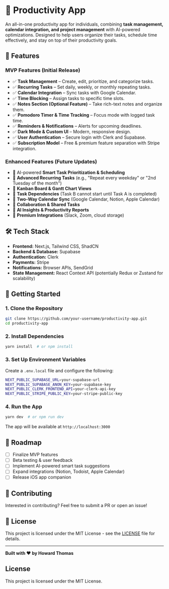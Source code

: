 # 🚀 Productivity App

An all-in-one productivity app for individuals, combining **task management, calendar integration, and project management** with AI-powered optimizations. Designed to help users organize their tasks, schedule time effectively, and stay on top of their productivity goals.

## 🌟 Features

### **MVP Features (Initial Release)**

- ✅ **Task Management** – Create, edit, prioritize, and categorize tasks.
- ✅ **Recurring Tasks** – Set daily, weekly, or monthly repeating tasks.
- ✅ **Calendar Integration** – Sync tasks with Google Calendar.
- ✅ **Time Blocking** – Assign tasks to specific time slots.
- ✅ **Notes Section (Optional Feature)** – Take rich-text notes and organize them.
- ✅ **Pomodoro Timer & Time Tracking** – Focus mode with logged task time.
- ✅ **Reminders & Notifications** – Alerts for upcoming deadlines.
- ✅ **Dark Mode & Custom UI** – Modern, responsive design.
- ✅ **User Authentication** – Secure login with Clerk and Supabase.
- ✅ **Subscription Model** – Free & premium feature separation with Stripe integration.

### **Enhanced Features (Future Updates)**

- 🚀 AI-powered **Smart Task Prioritization & Scheduling**
- 🚀 **Advanced Recurring Tasks** (e.g., "Repeat every weekday" or "2nd Tuesday of the month")
- 🚀 **Kanban Board & Gantt Chart Views**
- 🚀 **Task Dependencies** (Task B cannot start until Task A is completed)
- 🚀 **Two-Way Calendar Sync** (Google Calendar, Notion, Apple Calendar)
- 🚀 **Collaboration & Shared Tasks**
- 🚀 **AI Insights & Productivity Reports**
- 🚀 **Premium Integrations** (Slack, Zoom, cloud storage)

## 🛠 Tech Stack

- **Frontend:** Next.js, Tailwind CSS, ShadCN
- **Backend & Database:** Supabase
- **Authentication:** Clerk
- **Payments:** Stripe
- **Notifications:** Browser APIs, SendGrid
- **State Management:** React Context API (potentially Redux or Zustand for scalability)

## 🚀 Getting Started

### **1. Clone the Repository**

```sh
git clone https://github.com/your-username/productivity-app.git
cd productivity-app
```

### **2. Install Dependencies**

```sh
yarn install  # or npm install
```

### **3. Set Up Environment Variables**

Create a `.env.local` file and configure the following:

```sh
NEXT_PUBLIC_SUPABASE_URL=your-supabase-url
NEXT_PUBLIC_SUPABASE_ANON_KEY=your-supabase-key
NEXT_PUBLIC_CLERK_FRONTEND_API=your-clerk-api-key
NEXT_PUBLIC_STRIPE_PUBLIC_KEY=your-stripe-public-key
```

### **4. Run the App**

```sh
yarn dev  # or npm run dev
```

The app will be available at `http://localhost:3000`

## 📌 Roadmap

- [ ] Finalize MVP features
- [ ] Beta testing & user feedback
- [ ] Implement AI-powered smart task suggestions
- [ ] Expand integrations (Notion, Todoist, Apple Calendar)
- [ ] Release iOS app companion

## 🤝 Contributing

Interested in contributing? Feel free to submit a PR or open an issue!

## 📜 License

This project is licensed under the MIT License - see the [LICENSE](LICENSE) file for details.

---

**Built with ❤️ by Howard Thomas**

## License

This project is licensed under the MIT License.

```

```
